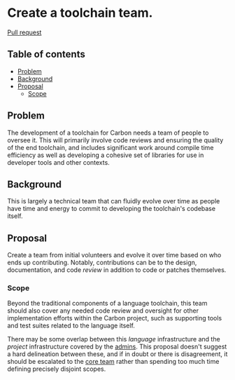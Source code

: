 # Create a toolchain team.

<!--
Part of the Carbon Language project, under the Apache License v2.0 with LLVM
Exceptions. See /LICENSE for license information.
SPDX-License-Identifier: Apache-2.0 WITH LLVM-exception
-->

[Pull request](https://github.com/carbon-language/carbon-lang/pull/179)

<!-- toc -->

## Table of contents

-   [Problem](#problem)
-   [Background](#background)
-   [Proposal](#proposal)
    -   [Scope](#scope)

<!-- tocstop -->

## Problem

The development of a toolchain for Carbon needs a team of people to oversee it.
This will primarily involve code reviews and ensuring the quality of the end
toolchain, and includes significant work around compile time efficiency as well
as developing a cohesive set of libraries for use in developer tools and other
contexts.

## Background

This is largely a technical team that can fluidly evolve over time as people
have time and energy to commit to developing the toolchain's codebase itself.

## Proposal

Create a team from initial volunteers and evolve it over time based on who ends
up contributing. Notably, contributions can be to the design, documentation, and
code _review_ in addition to code or patches themselves.

### Scope

Beyond the traditional components of a language toolchain, this team should also
cover any needed code review and oversight for other implementation efforts
within the Carbon project, such as supporting tools and test suites related to
the language itself.

There may be some overlap between this _language_ infrastructure and the
_project_ infrastructure covered by the
[admins](/docs/project/groups.md#admins). This proposal doesn't suggest a hard
delineation between these, and if in doubt or there is disagreement, it
should be escalated to the [core team](/docs/project/groups.md#core-team)
rather than spending too much time defining precisely disjoint scopes.
